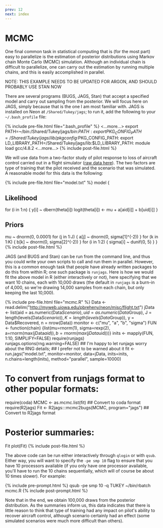 ```yaml
---
prev: 12
next: index
---
```


# MCMC

One final common task in statistical computing that is (for the most part) easy
to parallelize is the estimation of posterior distributions using Markov chain
Monte Carlo (MCMC) simulation.  Although an individual chain is difficult to
parallelize, one can carry out the estimation by running multiple chains, and
this is easily accomplished in parallel.

NOTE: THIS EXAMPLE NEEDS TO BE UPDATED FOR ARGON, AND SHOULD PROBABLY USE STAN NOW

There are several programs (BUGS, JAGS, Stan) that accept a specified model and
carry out sampling from the posterior.  We will focus here on JAGS, simply
because that is the one I am most familiar with.  JAGS is installed on Neon at
`/Shared/Tukey/jags`; to run it, add the following to your `~/.bash_profile` file:

{% include pre-file.html file=".bash_profile" %}
<...more...>
export PATH=~/bin:/Shared/Tukey/jags/bin:$PATH:
export PKG_CONFIG_PATH=/Shared/Tukey/jags/lib/pkgconfig:$PKG_CONFIG_PATH:
export LD_LIBRARY_PATH=/Shared/Tukey/jags/lib:$LD_LIBRARY_PATH:
module load gcc/4.8.2
<...more...>
{% include post-file.html %}

We will use data from a two-factor study of pilot response to loss of aircraft
control carried out in a flight simulator ([raw data here](misc/flight.txt)).
The two factors are type of training that the pilot received and the scenario
that was simulated.  A reasonable model for this data is the following:

{% include pre-file.html file="model.txt" %}
model {
  ## Likelihood
  for (i in 1:n) {
    y[i] ~ dbern(theta[i])
    logit(theta[i]) <- mu + a[aid[i]] + b[uid[i]]
  }
  
  ## Priors
  mu ~ dnorm(0, 0.0001)
  for (j in 1:J) {
    a[j] ~ dnorm(0, sigma[1]^(-2))
  }
  for (k in 1:K) {
    b[k] ~ dnorm(0, sigma[2]^(-2))
  }
  for (i in 1:2) {
    sigma[i] ~ dunif(0, 5)
  }
}
{% include post-file.html %}

JAGS (and BUGS and Stan) can be run from the command line, and thus you could
write your own scripts to call and run them in parallel.  However, this is a
common enough task that people have already written packages to do this from
within R; one such package is `runjags`.  Here is how we would fit the above
model in R (either interactively or not), here specifying that we want 10
chains, each with 10,000 draws (the default in `runjags` is a burn-in of 4,000,
so we're drawing 14,000 samples from each chain, but only keeping the last
10,000).

{% include pre-file.html file="mcmc.R" %}
Data <- read.delim("http://myweb.uiowa.edu/pbreheny/neon/misc/flight.txt")
jData <- list(aid = as.numeric(Data$Scenario),
              uid = as.numeric(Data$Group),
              J = length(levels(Data$Scenario)),
              K = length(levels(Data$Group)),
              y = Data$Recovered,
              n = nrow(Data))
monitor <- c("mu", "a", "b", "sigma")
FUN <- function(chain) {list(mu=rnorm(1), sigma=rexp(2), a=rnorm(max(jData$aid)), b=rnorm(max(jData$uid)))}
inits <- mapply(FUN, 1:10, SIMPLIFY=FALSE)
require(runjags)
runjags.options(rng.warning=FALSE) ## I'm happy to let runjags worry about the RNG details;
                                   ## I prefer not to be warned about it
fit <- run.jags("model.txt", monitor=monitor, data=jData, inits=inits, n.chains=length(inits), method="parallel", sample=10000)

# To convert from runjags format to other popular formats:
require(coda)
MCMC <- as.mcmc.list(fit) ## Convert to coda format
require(R2jags)
Fit <- R2jags:::mcmc2bugs(MCMC, program="jags") ## Convert to R2jags format

# Posterior summaries:
Fit
plot(Fit)
{% include post-file.html %}

The above code can be run either interactively through `qlogin` or with `qsub`.
Either way, you will want to specify the `-pe smp 10` flag to ensure that you
have 10 processors available (if you only have one processor available, you'll
have to run the 10 chains sequentially, which will of course be about 10 times
slower).  For example:

{% include pre-prompt.html %}
qsub -pe smp 10 -q TUKEY ~/bin/rbatch mcmc.R
{% include post-prompt.html %}

Note that in the end, we obtain 100,000 draws from the posterior distribution.  As the summaries inform us, this data indicates that there is little reason to think that type of training had any impact on pilot's ability to recover aircraft control, although scenario certainly had an effect (some simulated scenarios were much more difficult than others).
